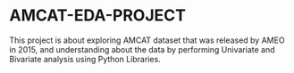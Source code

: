 # AMCAT-EDA-PROJECT

This project is about exploring AMCAT dataset that was released by AMEO in 2015, and understanding about the data by performing Univariate and Bivariate analysis using Python Libraries.
